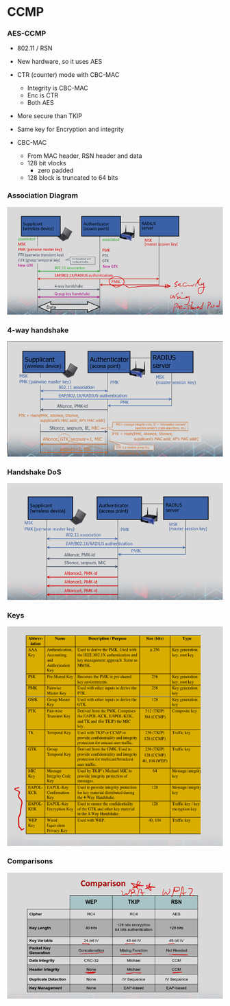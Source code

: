 
# CCMP


### AES-CCMP
- 802.11 / RSN
- New hardware, so it uses AES
- CTR (counter) mode with CBC-MAC
    - Integrity is CBC-MAC
    - Enc is CTR
    - Both AES
- More secure than TKIP
- Same key for Encryption and integrity

- CBC-MAC
    - From MAC header, RSN header and data
    - 128 bit vlocks
        - zero padded
    - 128 block is truncated to 64 bits


### Association Diagram

![diag](./diag.png)


### 4-way handshake

![hand](./hand.png)


### Handshake DoS

![dos](./dos.png)


### Keys

![keys](./keys.png)


### Comparisons

![comp](./comp.png)


